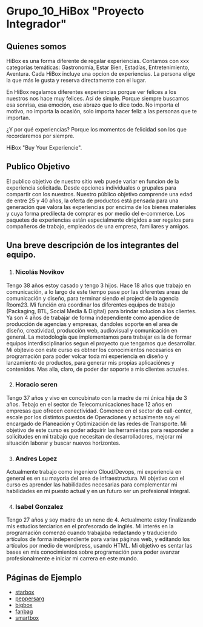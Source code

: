 # Grupo_10_HiBox "Proyecto Integrador"

## Quienes somos
HiBox es una forma diferente de regalar experiencias.
Contamos con xxx categorías temáticas: Gastronomía, Estar Bien, Estadías, Entretenimiento, Aventura.
Cada HiBox incluye una opcion de experiencias. La persona elige la que más le gusta y reserva directamente con el lugar.

En HiBox regalamos diferentes experiencias porque ver felices a los nuestros nos hace muy felices. Así de simple.
Porque siempre buscamos esa sonrisa, esa emoción, ese abrazo que lo dice todo.
No importa el motivo, no importa la ocasión, solo importa hacer feliz a las personas que te importan.

¿Y por qué experiencias?
Porque los momentos de felicidad son los que recordaremos por siempre.

HiBox "Buy Your Experiencie".

## Publico Objetivo
El publico objetivo de nuestro sitio web puede variar en funcion de la experiencia solicitada.
Desde opciones individuales o grupales para compartir con los nuestros.
Nuestro público objetivo comprende una edad de entre 25 y 40 años, la oferta de productos está pensada para una generación que valora las experiencias por encima de los bienes materiales y cuya forma predilecta de comprar es por medio del e-commerce. Los paquetes de experiencias están especialmente dirigidos a ser regalos para compañeros de trabajo, empleados de una empresa, familiares y amigos.

## Una breve descripción de los integrantes del equipo.
1. ### Nicolás Novikov
Tengo 38 años estoy casado y tengo 3 hijos.
Hace 18 años que trabajo en comunicación, a lo largo de este tiempo pase por las diferentes areas de comunicación y diseño, para terminar siendo el project de la agencia Room23. Mi función era coordinar los diferentes equipos de trabajo (Packaging, BTL, Social Media & Digital) para brindar solucion a los clientes.
Ya son 4 años de trabajar de forma independiente como apendice de producción de agencias y empresas, dandoles soporte en el area de diseño, creatividad, producción web, audiovisual y comunicación en general. La metodología que implementamos para trabajar es la de formar equipos interdisciplinarios segun el proyecto que tengamos que desarrollar.
Mi objtevio con este curso es obtner los conocimientos necesarios en programación para poder volcar toda mi experiencia en diseño y lanzamiento de productos, para generar mis propias aplicaciónes y contenidos. Mas alla, claro, de poder dar soporte a mis clientes actuales.

2. ### Horacio seren
Tengo 37 años y vivo en concubinato con la madre de mi única hija de 3 años.
Tebajo en el sector de Telecomunicaciones hace 12 años en empresas que ofrecen conectividad. Comence en el sector de call-center, escale por los distintos puestos de Operaciones y actualmente soy el encargado de Planeación y Optimización de las redes de Transporte.
Mi objetivo de este curso es poder adquirir las herramientas para responder a solicitudes en mi trabajo que necesitan de desarrolladores, mejorar mi situación laborar y buscar nuevos horizontes.

3. ### Andres Lopez
Actualmente trabajo como ingeniero Cloud/Devops, mi experiencia en general es en su mayoria del area de infraestructura. Mi objetivo con el curso es aprender las habilidades necesarias para complementar mi habilidades en mi puesto actual y en un futuro ser un profesional integral.

4. ### Isabel Gonzalez
Tengo 27 años y soy madre de un nene de 4. Actualmente estoy finalizando mis estudios terciarios en el profesorado de inglés. Mi interés en la programación comenzó cuando trabajaba redactando y traduciendo artículos de forma independiente para varias páginas web, y editando los artículos por medio de wordpress, usando HTML. Mi objetivo es sentar las bases en mis conocimientos sobre programación para poder avanzar profesionalmente e iniciar mi carrera en este mundo.

## Páginas de Ejemplo
- [starbox](https://starbox.co/)
- [peppersarg](https://www.peppersarg.com/)
- [bigbox](https://www.bigbox.com.ar/)
- [fanbag](https://fanbag.com.ar/)
- [smartbox](https://www.smartbox.com/es/)

